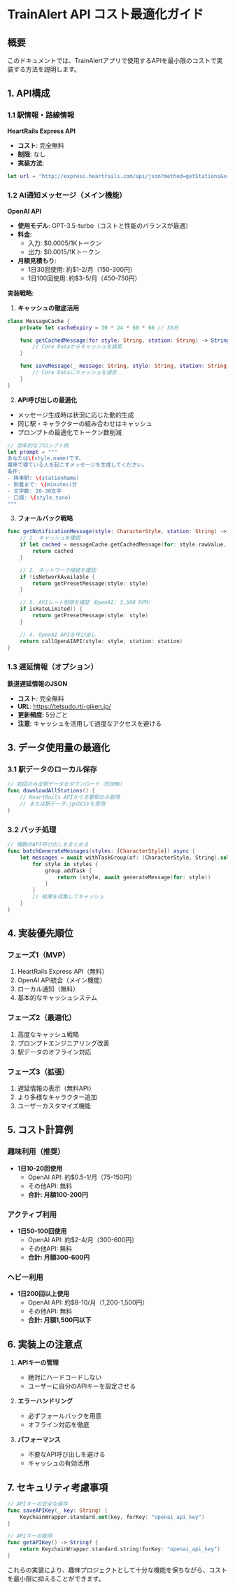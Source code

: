 # TrainAlert API コスト最適化ガイド

## 概要
このドキュメントでは、TrainAlertアプリで使用するAPIを最小限のコストで実装する方法を説明します。

## 1. API構成

### 1.1 駅情報・路線情報
**HeartRails Express API**
- **コスト**: 完全無料
- **制限**: なし
- **実装方法**:
```swift
let url = "http://express.heartrails.com/api/json?method=getStations&x=\(longitude)&y=\(latitude)"
```

### 1.2 AI通知メッセージ（メイン機能）
**OpenAI API**
- **使用モデル**: GPT-3.5-turbo（コストと性能のバランスが最適）
- **料金**: 
  - 入力: $0.0005/1Kトークン
  - 出力: $0.0015/1Kトークン
- **月額見積もり**:
  - 1日30回使用: 約$1-2/月（150-300円）
  - 1日100回使用: 約$3-5/月（450-750円）

**実装戦略**:

1. **キャッシュの徹底活用**
```swift
class MessageCache {
    private let cacheExpiry = 30 * 24 * 60 * 60 // 30日

    func getCachedMessage(for style: String, station: String) -> String? {
        // Core Dataからキャッシュを検索
    }

    func saveMessage(_ message: String, style: String, station: String) {
        // Core Dataにキャッシュを保存
    }
}
```

2. **API呼び出しの最適化**
- メッセージ生成時は状況に応じた動的生成
- 同じ駅・キャラクターの組み合わせはキャッシュ
- プロンプトの最適化でトークン数削減

```swift
// 効率的なプロンプト例
let prompt = """
あなたは\(style.name)です。
電車で寝ている人を起こすメッセージを生成してください。
条件:
- 降車駅: \(stationName)
- 到着まで: \(minutes)分
- 文字数: 20-30文字
- 口調: \(style.tone)
"""
```

3. **フォールバック戦略**
```swift
func getNotificationMessage(style: CharacterStyle, station: String) -> String {
    // 1. キャッシュを確認
    if let cached = messageCache.getCachedMessage(for: style.rawValue, station: station) {
        return cached
    }

    // 2. ネットワーク接続を確認
    if !isNetworkAvailable {
        return getPresetMessage(style: style)
    }

    // 3. APIレート制限を確認（OpenAI: 3,500 RPM）
    if isRateLimited() {
        return getPresetMessage(style: style)
    }

    // 4. OpenAI APIを呼び出し
    return callOpenAIAPI(style: style, station: station)
}
```


### 1.3 遅延情報（オプション）
**鉄道遅延情報のJSON**
- **コスト**: 完全無料
- **URL**: https://tetsudo.rti-giken.jp/
- **更新頻度**: 5分ごと
- **注意**: キャッシュを活用して過度なアクセスを避ける

## 3. データ使用量の最適化

### 3.1 駅データのローカル保存
```swift
// 初回のみ全駅データをダウンロード（約3MB）
func downloadAllStations() {
    // HeartRails APIから主要駅のみ取得
    // または駅データ.jpのCSVを使用
}
```

### 3.2 バッチ処理
```swift
// 複数のAPI呼び出しをまとめる
func batchGenerateMessages(styles: [CharacterStyle]) async {
    let messages = await withTaskGroup(of: (CharacterStyle, String).self) { group in
        for style in styles {
            group.addTask {
                return (style, await generateMessage(for: style))
            }
        }
        // 結果を収集してキャッシュ
    }
}
```

## 4. 実装優先順位

### フェーズ1（MVP）
1. HeartRails Express API（無料）
2. OpenAI API統合（メイン機能）
3. ローカル通知（無料）
4. 基本的なキャッシュシステム

### フェーズ2（最適化）
1. 高度なキャッシュ戦略
2. プロンプトエンジニアリング改善
3. 駅データのオフライン対応

### フェーズ3（拡張）
1. 遅延情報の表示（無料API）
2. より多様なキャラクター追加
3. ユーザーカスタマイズ機能

## 5. コスト計算例

### 趣味利用（推奨）
- **1日10-20回使用**
  - OpenAI API: 約$0.5-1/月（75-150円）
  - その他API: 無料
  - **合計: 月額100-200円**

### アクティブ利用
- **1日50-100回使用**
  - OpenAI API: 約$2-4/月（300-600円）
  - その他API: 無料
  - **合計: 月額300-600円**

### ヘビー利用
- **1日200回以上使用**
  - OpenAI API: 約$8-10/月（1,200-1,500円）
  - その他API: 無料
  - **合計: 月額1,500円以下**

## 6. 実装上の注意点

1. **APIキーの管理**
   - 絶対にハードコードしない
   - ユーザーに自分のAPIキーを設定させる

2. **エラーハンドリング**
   - 必ずフォールバックを用意
   - オフライン対応を徹底

3. **パフォーマンス**
   - 不要なAPI呼び出しを避ける
   - キャッシュの有効活用

## 7. セキュリティ考慮事項

```swift
// APIキーの安全な保存
func saveAPIKey(_ key: String) {
    KeychainWrapper.standard.set(key, forKey: "openai_api_key")
}

// APIキーの取得
func getAPIKey() -> String? {
    return KeychainWrapper.standard.string(forKey: "openai_api_key")
}
```

これらの実装により、趣味プロジェクトとして十分な機能を保ちながら、コストを最小限に抑えることができます。
